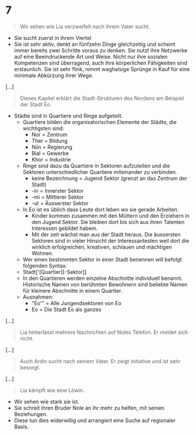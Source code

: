 # 7
> Wir sehen wie Lia verzweifelt nach ihrem Vater sucht.
* Sie sucht zuerst in ihrem Viertel
* Sie ist sehr aktiv, denkt an fünfzehn Dinge gleichzeitig und scheint immer bereits zwei Schritte voraus zu denken. Sie nutzt ihre Netzwerke auf eine Beeindruckende Art und Weise. Nicht nur ihre sozialen Kompetenzen sind überragend, auch ihre körperlichen Fähigkeiten sind erstaunlich. Sie ist sehr flink, nimmt waghalsige Sprünge in Kauf für eine minimale Abkürzung ihrer Wege.

[...]

> Dieses Kapitel erklärt die Stadt-Strukturen des Nordens am Beispiel der Stadt Eo.
* Städte sind in Quartiere und Ringe aufgeteilt.
    * Quartiere bilden die organisatorischen Elemente der Städte, die wichtigsten sind:
        * Nor = Zentrum
        * Ther = Bildung
        * Niin = Regierung
        * Bial = Gewerbe
        * Khor = Industrie
    * Ringe sind dazu da Quartiere in Sektoren aufzuteilen und die Sektoren unterschiedlicher Quartiere miteinander zu verbinden.
        * keine Bezeichnung = Jugend Sektor (grenzt an das Zentrum der Stadt)
        * -in = Innerster Sektor
        * -mi = Mittlerer Sektor
        * -ut = Äusserster Sektor
    * In Eo ist es üblich dass Leute dort leben wo sie gerade Arbeiten.
        * Kinder kommen zusammen mit den Müttern und den Erziehern in den Jugend Sektor. Sie bleiben dort bis sich aus ihren Talenten Interessen gebildet habem.
        * Mit der zeit wächst man aus der Stadt heraus. Die äussersten Sektoren sind in vieler Hinsicht der Interessantesten weil dort die wirklich erfolgreichen, kreativen, schlauen und mächtigen Wohnen.
    * Wer einen bestimmten Sektor in einer Stadt benennen will befolgt folgenden Syntax:
    * Stadt['[Quartier][-Sektor]]
    * In den Quartieren werden einzelne Abschnitte individuell benannt. Historische Namen von berühmten Bewohnern sind beliebte Namen für kleinere Abschnitte in einem Quartier.
    * Ausnahmen:
        * "Eo'" = Alle Jungendsektoren von Eo
        * Eo = Die Stadt Eo als ganzes

[...]

> Lia hinterlässt mehrere Nachrichten auf Noles Telefon. Er meldet sich nicht. 

[...]

> Auch Ardin sucht nach seinem Vater. Er zeigt initiative und ist sehr besorgt.

[...]

> Lia kämpft wie eine Löwin.
* Wir sehen wie stark sie ist.
* Sie schreit ihren Bruder Nole an ihr mehr zu helfen, mit seinen Beziehungen.
* Diese tun dies widerwillig und arrangiert eine Suche auf regionaler Basis.
